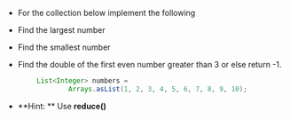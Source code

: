 * For the collection below implement the following

* Find the largest number
* Find the smallest number
* Find the double of the first even number greater than 3 or else return -1.


```java
		List<Integer> numbers = 
				Arrays.asList(1, 2, 3, 4, 5, 6, 7, 8, 9, 10);
```


* **Hint: ** Use **reduce()**

